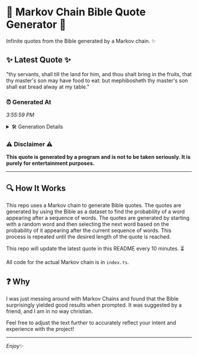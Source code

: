 # 📖 Markov Chain Bible Quote Generator 📖

Infinite quotes from the Bible generated by a Markov chain. ✨

## ✨ Latest Quote ✨
"thy servants, shall till the land for him, and thou shalt bring in the fruits, that thy master's son may have food to eat: but mephibosheth thy master's son shall eat bread alway at my table."

### ⏰ Generated At
*3:55:59 PM*

<details>
    <summary>🛠️ Generation Details</summary>
    <p>
        <strong>🌱 Seed:</strong> thy<br>
        <strong>🔄 Iterations:</strong> 35<br>
        <strong>📜 Context History:</strong><br>[ thy ]: servants,<br>[ thy, servants, ]: shall<br>[ thy, servants,, shall ]: till<br>[ thy, servants,, shall, till ]: the<br>[ thy, servants,, shall, till, the ]: land<br>[ thy, servants,, shall, till, the, land ]: for<br>[ servants,, shall, till, the, land, for ]: him,<br>[ shall, till, the, land, for, him, ]: and<br>[ till, the, land, for, him,, and ]: thou<br>[ the, land, for, him,, and, thou ]: shalt<br>[ land, for, him,, and, thou, shalt ]: bring<br>[ for, him,, and, thou, shalt, bring ]: in<br>[ him,, and, thou, shalt, bring, in ]: the<br>[ and, thou, shalt, bring, in, the ]: fruits,<br>[ thou, shalt, bring, in, the, fruits, ]: that<br>[ shalt, bring, in, the, fruits,, that ]: thy<br>[ bring, in, the, fruits,, that, thy ]: master's<br>[ in, the, fruits,, that, thy, master's ]: son<br>[ the, fruits,, that, thy, master's, son ]: may<br>[ fruits,, that, thy, master's, son, may ]: have<br>[ that, thy, master's, son, may, have ]: food<br>[ thy, master's, son, may, have, food ]: to<br>[ master's, son, may, have, food, to ]: eat:<br>[ son, may, have, food, to, eat: ]: but<br>[ may, have, food, to, eat:, but ]: mephibosheth<br>[ have, food, to, eat:, but, mephibosheth ]: thy<br>[ food, to, eat:, but, mephibosheth, thy ]: master's<br>[ to, eat:, but, mephibosheth, thy, master's ]: son<br>[ eat:, but, mephibosheth, thy, master's, son ]: shall<br>[ but, mephibosheth, thy, master's, son, shall ]: eat<br>[ mephibosheth, thy, master's, son, shall, eat ]: bread<br>[ thy, master's, son, shall, eat, bread ]: alway<br>[ master's, son, shall, eat, bread, alway ]: at<br>[ son, shall, eat, bread, alway, at ]: my<br>[ shall, eat, bread, alway, at, my ]: table.<br>
    </p>
</details>

### ⚠️ Disclaimer ⚠️
**This quote is generated by a program and is not to be taken seriously. It is purely for entertainment purposes.**

---

## 🔍 How It Works

This repo uses a Markov chain to generate Bible quotes. The quotes are generated by using the Bible as a dataset to find the probability of a word appearing after a sequence of words. The quotes are generated by starting with a random word and then selecting the next word based on the probability of it appearing after the current sequence of words. This process is repeated until the desired length of the quote is reached.

This repo will update the latest quote in this README every 10 minutes. ⏳

All code for the actual Markov chain is in `index.ts`.

## ❓ Why

I was just messing around with Markov Chains and found that the Bible surprisingly yielded good results when prompted. 
It was suggested by a friend, and I am in no way christian.

Feel free to adjust the text further to accurately reflect your intent and experience with the project!

---

*Enjoy*✨
